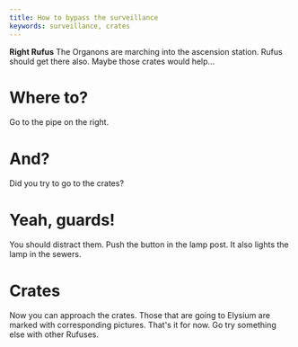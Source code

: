 ```yaml
---
title: How to bypass the surveillance
keywords: surveillance, crates
---
```


**Right Rufus**
The Organons are marching into the ascension station. Rufus should get there also. Maybe those crates would help...

# Where to?
Go to the pipe on the right.

# And?
Did you try to go to the crates?

# Yeah, guards!
You should distract them. Push the button in the lamp post. It also lights the lamp in the sewers.

# Crates
Now you can approach the crates. Those that are going to Elysium are marked with corresponding pictures. That's it for now. Go try something else with other Rufuses.

